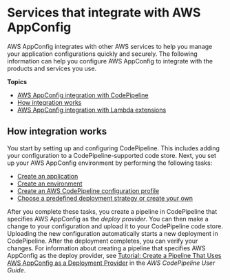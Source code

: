 # Services that integrate with AWS AppConfig<a name="appconfig-integration"></a>

AWS AppConfig integrates with other AWS services to help you manage your application configurations quickly and securely\. The following information can help you configure AWS AppConfig to integrate with the products and services you use\. 

**Topics**
+ [AWS AppConfig integration with CodePipeline](appconfig-integration-codepipeline.md)
+ [How integration works](#appconfig-integration-codepipeline-how)
+ [AWS AppConfig integration with Lambda extensions](appconfig-integration-lambda-extensions.md)

## How integration works<a name="appconfig-integration-codepipeline-how"></a>

You start by setting up and configuring CodePipeline\. This includes adding your configuration to a CodePipeline\-supported code store\. Next, you set up your AWS AppConfig environment by performing the following tasks:
+ [Create an application](https://docs.aws.amazon.com/systems-manager/latest/userguide/appconfig-creating-application.html)
+ [Create an environment](https://docs.aws.amazon.com/systems-manager/latest/userguide/appconfig-creating-environment.html)
+ [Create an AWS CodePipeline configuration profile](https://docs.aws.amazon.com/systems-manager/latest/userguide/appconfig-creating-configuration-and-profile.html)
+ [Choose a predefined deployment strategy or create your own](https://docs.aws.amazon.com/systems-manager/latest/userguide/appconfig-creating-deployment-strategy.html)

After you complete these tasks, you create a pipeline in CodePipeline that specifies AWS AppConfig as the *deploy provider*\. You can then make a change to your configuration and upload it to your CodePipeline code store\. Uploading the new configuration automatically starts a new deployment in CodePipeline\. After the deployment completes, you can verify your changes\. For information about creating a pipeline that specifies AWS AppConfig as the deploy provider, see [Tutorial: Create a Pipeline That Uses AWS AppConfig as a Deployment Provider](https://docs.aws.amazon.com/codepipeline/latest/userguide/tutorials-AppConfig.html) in the *AWS CodePipeline User Guide*\. 